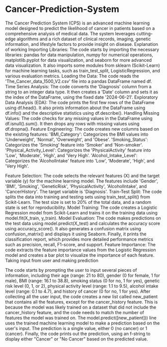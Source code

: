 # Cancer-Prediction-System
The Cancer Prediction System (CPS) is an advanced machine learning model designed to predict the likelihood of cancer in patients based on a comprehensive analysis of medical data. The system leverages cutting-edge algorithms and a rich dataset of clinical records, imaging, genetic information, and lifestyle factors to provide insight on disease.
Explanation of working 
Importing Libraries:
The code starts by importing the necessary libraries: pandas for data manipulation, numpy for numerical operations, matplotlib.pyplot for data visualization, and seaborn for more advanced data visualization.
It also imports some modules from sklearn (Scikit-Learn) for machine learning tasks, such as train_test_split, LogisticRegression, and various evaluation metrics.
Loading the Data:
The code reads the 'The_Cancer_data_1500_V2.csv' file into a pandas DataFrame named df.
Time Series Analysis:
The code converts the 'Diagnosis' column from a string to an integer data type.
It then creates a 'Date' column and sets it as the index of the DataFrame, using the fixed date '2024-06-21'.
Exploratory Data Analysis (EDA):
The code prints the first few rows of the DataFrame using df.head().
It also prints information about the DataFrame using df.info() and the descriptive statistics using df.describe().
Handling Missing Values:
The code checks for any missing values in the DataFrame using df.isnull().sum().
It then drops any rows with missing values using df.dropna().
Feature Engineering:
The code creates new columns based on the existing features:
'BMI_Category': Categorizes the BMI values into 'Underweight', 'Normal', 'Overweight', and 'Obese'.
'Smoking_Status': Categorizes the 'Smoking' feature into 'Smoker' and 'Non-smoker'.
'Physical_Activity_Level': Categorizes the 'PhysicalActivity' feature into 'Low', 'Moderate', 'High', and 'Very High'.
'Alcohol_Intake_Level': Categorizes the 'AlcoholIntake' feature into 'Low', 'Moderate', 'High', and 'Very High'.


Feature Selection:
The code selects the relevant features (X) and the target variable (y) for the machine learning model.
The features include 'Gender', 'BMI', 'Smoking', 'GeneticRisk', 'PhysicalActivity', 'AlcoholIntake', and 'CancerHistory'.
The target variable is 'Diagnosis'.
Train-Test Split:
The code splits the data into training and testing sets using train_test_split() from Scikit-Learn.
The test size is set to 20% of the total data, and a random state is set for reproducibility.
Model Training:
The code creates a Logistic Regression model from Scikit-Learn and trains it on the training data using model.fit(X_train, y_train).
Model Evaluation:
The code makes predictions on the test data using model.predict(X_test) and calculates the accuracy score using accuracy_score().
It also generates a confusion matrix using confusion_matrix() and displays it using Seaborn.
Finally, it prints the classification report, which provides more detailed performance metrics such as precision, recall, F1-score, and support.
Feature Importance:
The code extracts the feature importance values from the Logistic Regression model and creates a bar plot to visualize the importance of each feature.
Taking input from user and making prediction

The code starts by prompting the user to input several pieces of information, including their age (range: 21 to 80), gender (0 for female, 1 for male), BMI (range: 16.1 to 38.8), smoking status (0 for no, 1 for yes), genetic risk level (0, 1, or 2), physical activity level (range: 1.1 to 9.5), alcohol intake level (range: 0.1 to 4.7), and history of cancer (0 for no, 1 for yes).
After collecting all the user input, the code creates a new list called new_patient that contains all the features, except for the cancer_history feature. This is because the model was likely trained on a dataset that did not include the cancer_history feature, and the code needs to match the number of features the model was trained on.
The model.predict([new_patient])) line uses the trained machine learning model to make a prediction based on the user's input. The prediction is a single value, either 0 (no cancer) or 1 (cancer).
Finally, the code prints out the prediction, using an f-string to display either "Cancer" or "No Cancer" based on the predicted value.

